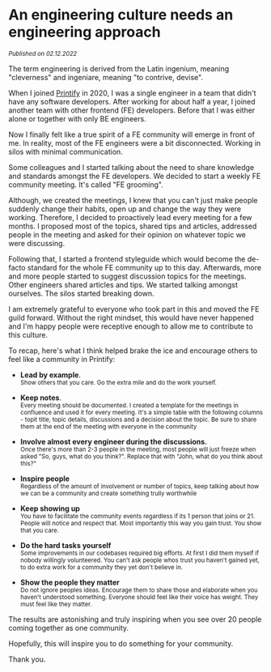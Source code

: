 # An engineering culture needs an engineering approach
<small><em>Published on 02.12.2022</em></small>

The term engineering is derived from the Latin ingenium, meaning "cleverness" and ingeniare, meaning "to contrive, devise".

When I joined [Printify](https://jobs.printify.com/) in 2020, I was a single engineer in a team that didn't have any software developers. After working for about half a year, I joined another team with other frontend (FE) developers. Before that I was either alone or together with only BE engineers.

Now I finally felt like a true spirit of a FE community will emerge in front of me. In reality, most of the FE engineers were a bit disconnected. Working in silos with minimal communication.

Some colleagues and I started talking about the need to share knowledge and standards amongst the FE developers. We decided to start a weekly FE community meeting. It's called "FE grooming".

Although, we created the meetings, I knew that you can't just make people suddenly change their habits, open up and change the way they were working. Therefore, I decided to proactively lead every meeting for a few months. I proposed most of the topics, shared tips and articles, addressed people in the meeting and asked for their opinion on whatever topic we were discussing.

Following that, I started a frontend styleguide which would become the de-facto standard for the whole FE community up to this day. Afterwards, more and more people started to suggest discussion topics for the meetings. Other engineers shared articles and tips. We started talking amongst ourselves. The silos started breaking down.

I am extremely grateful to everyone who took part in this and moved the FE guild forward. Without the right mindset, this would have never happened and I'm happy people were receptive enough to allow me to contribute to this culture.

To recap, here's what I think helped brake the ice and encourage others to feel like a community in Printify:

- **Lead by example**. <br/>
<small>Show others that you care. Go the extra mile and do the work yourself.</small>

- **Keep notes**. <br/>
<small>Every meeting should be documented. I created a template for the meetings in confluence and used it for every meeting. It's a simple table with the following columns - topit title, topic details, discussions and a decision about the topic. Be sure to share them at the end of the meeting with everyone in the community</small>

- **Involve almost every engineer during the discussions.**<br/>
<small>Once there's more than 2-3 people in the meeting, most people will just freeze when asked "So, guys, what do you think?". Replace that with "John, what do you think about this?"</small>

- **Inspire people**<br/>
<small>Regardless of the amount of involvement or number of topics, keep talking about how we can be a community and create something trully worthwhile</small>

- **Keep showing up**<br/>
<small>You have to facilitate the community events regardless if its 1 person that joins or 21. People will notice and respect that. Most importantly this way you gain trust. You show that you care.</small>

- **Do the hard tasks yourself**<br/>
<small>Some improvements in our codebases required big efforts. At first I did them myself if nobody willingly volunteered. You can't ask people whos trust you haven't gained yet, to do extra work for a community they yet don't believe in.</small>

- **Show the people they matter** <br/>
<small>Do not ignore peoples ideas. Encourage them to share those and elaborate when you haven't understood something. Everyone should feel like their voice has weight. They must feel like they matter.</small>

The results are astonishing and truly inspiring when you see over 20 people coming together as one community.

Hopefully, this will inspire you to do something for your community.

Thank you.
